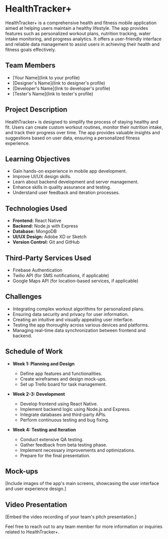 # HealthTracker+

HealthTracker+ is a comprehensive health and fitness mobile application aimed at helping users maintain a healthy lifestyle. The app provides features such as personalized workout plans, nutrition tracking, water intake monitoring, and progress analytics. It offers a user-friendly interface and reliable data management to assist users in achieving their health and fitness goals effectively.

## Team Members
- [Your Name](link to your profile)
- [Designer's Name](link to designer's profile)
- [Developer's Name](link to developer's profile)
- [Tester's Name](link to tester's profile)

## Project Description

HealthTracker+ is designed to simplify the process of staying healthy and fit. Users can create custom workout routines, monitor their nutrition intake, and track their progress over time. The app provides valuable insights and suggestions based on user data, ensuring a personalized fitness experience.

## Learning Objectives

- Gain hands-on experience in mobile app development.
- Improve UI/UX design skills.
- Learn about backend development and server management.
- Enhance skills in quality assurance and testing.
- Understand user feedback and iteration processes.

## Technologies Used

- **Frontend:** React Native
- **Backend:** Node.js with Express
- **Database:** MongoDB
- **UI/UX Design:** Adobe XD or Sketch
- **Version Control:** Git and GitHub

## Third-Party Services Used

- Firebase Authentication
- Twilio API (for SMS notifications, if applicable)
- Google Maps API (for location-based services, if applicable)

## Challenges

- Integrating complex workout algorithms for personalized plans.
- Ensuring data security and privacy for user information.
- Creating an intuitive and visually appealing user interface.
- Testing the app thoroughly across various devices and platforms.
- Managing real-time data synchronization between frontend and backend.

## Schedule of Work

- **Week 1: Planning and Design**
  - Define app features and functionalities.
  - Create wireframes and design mock-ups.
  - Set up Trello board for task management.

- **Week 2-3: Development**
  - Develop frontend using React Native.
  - Implement backend logic using Node.js and Express.
  - Integrate databases and third-party APIs.
  - Perform continuous testing and bug fixing.

- **Week 4: Testing and Iteration**
  - Conduct extensive QA testing.
  - Gather feedback from beta testing phase.
  - Implement necessary improvements and optimizations.
  - Prepare for the final presentation.

## Mock-ups

[Include images of the app's main screens, showcasing the user interface and user experience design.]

## Video Presentation

[Embed the video recording of your team's pitch presentation.]

Feel free to reach out to any team member for more information or inquiries related to HealthTracker+.

